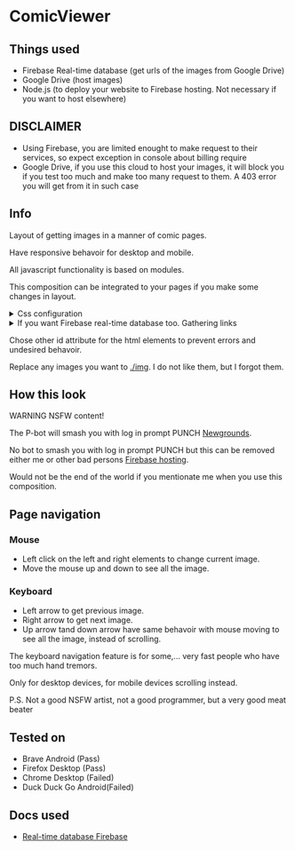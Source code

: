 # ComicViewer

## Things used
- Firebase Real-time database (get urls of the images from Google Drive)
- Google Drive (host images)
- Node.js (to deploy your website to Firebase hosting. Not necessary if you want to host elsewhere)
## DISCLAIMER
- Using Firebase, you are limited enought to make request to their services, so expect exception in console about billing require
- Google Drive, if you use this cloud to host your images, it will block you if you test too much and make too many request to them. A 403 error you will get from it in such case

## Info
Layout of getting images in a manner of comic pages. 

Have responsive behavoir for desktop and mobile.

All javascript functionality is based on modules.

This composition can be integrated to your pages if you make some changes in layout.
<details>
<summary>Css configuration</summary>

To change the size of comic view, in the css file [./index.css](./index.css)

```css
/*MAIN CONTAINER OF THIS COMIC VIEW. THIS MUST BE MODIFIED IN ORDER TO FIT IN ANY PAGES AS NEEDED*/
#container {
    margin: auto;
    height: 100vh;
    width: 100%;
    position: relative;
}
/*MAIN CONTAINER OF THIS COMIC VIEW. THIS MUST BE MODIFIED IN ORDER TO FIT IN ANY PAGES AS NEEDED*/
```

You have this html element styling to change for your needs, and the rest, I suppose, will work as it should without reconfiguring the viewport dimensions or something else.

</details>

<details>
<summary>If you want Firebase real-time database too. Gathering links</summary>

## Firebase connection
In the js file [./modules/imgURLFetcher.js](./modules/imgURLFetcher.js)

```javascript
const firebaseConfig = {
  apiKey: "",
  authDomain: "",
  projectId: "",
  storageBucket: "",
  messagingSenderId: "",
  appId: "",
  storageBucket: ''

};
```

You have to bring your credentials from Firebase. Search on youtube about how you can get firebase api key for web client or

see this [YT video](https://youtu.be/IudOiOwppFA?t=100)

## Url collection

In the js file [./modules/imgURLFetcher.js](./modules/imgURLFetcher.js)

```javascript
export function fetch(callFunctionAfterFetch) {
  const app = initializeApp(firebaseConfig);
  const db = getDatabase(app);
  const starCountRef = ref(db, '/some_node/some_node');
  onValue(starCountRef, (snapshot) => {
    const data = snapshot.val();
    callFunctionAfterFetch(data.URL.split(","));
  });
}
```
On the server side, my structure was:

<pre>
/some_node/some_node
/Comics   /chosen_comic
</pre>

- *Comics* is my main node where I store all comics
- *comic_chose* is the second node representing chosen comic
- *const data = snapshot.val();* where data is the JSON object from Firestorm Real-time database
- *data.URL* where URL is a property of data JSON object representing a string with all links of the chosen comic, comma separated (link1,link2,link3,...).

The important thing here is the function **fetch()** which use **data** variable (in my case the property URL from data JSONobject stored the links) to store and send further an array with the links of the images/comic pages to the [./modules/imgURLHandler.js](./modules/imgURLHandler.js) using a callback function , which in the [./index.js](./index.js) is **init(data)** function to handle all functionality of showing images.

For short you have to supply to the callback function an array representing the links of your images, using what server you want.

</details>

Chose other id attribute for the html elements to prevent errors and undesired behavoir.

Replace any images you want to [./img](./img). I do not like them, but I forgot them.

## How this look
WARNING NSFW content!

The P-bot will smash you with log in prompt PUNCH [Newgrounds](https://www.newgrounds.com/portal/view/862755?updated=1667856511).

No bot to smash you with log in prompt PUNCH but this can be removed either me or other bad persons [Firebase hosting]( https://comics-viewer-c433d.web.app/ ).

Would not be the end of the world if you mentionate me when you use this composition.

## Page navigation

### Mouse

- Left click on the left and right elements to change current image.
- Move the mouse up and down to see all the image.

### Keyboard

- Left arrow to get previous image.
- Right arrow to get next image.
- Up arrow tand down arrow have same behavoir with mouse moving to see all the image, instead of scrolling.

The keyboard navigation feature is for some,... very fast people who have too much hand tremors.

Only for desktop devices, for mobile devices scrolling instead.


P.S. Not a good NSFW artist, not a good programmer, but a very good meat beater

## Tested on
- Brave Android (Pass)
- Firefox Desktop (Pass)
- Chrome Desktop (Failed)
- Duck Duck Go Android(Failed)


## Docs used
- [Real-time database Firebase]( https://firebase.google.com/docs/database/web/start )
